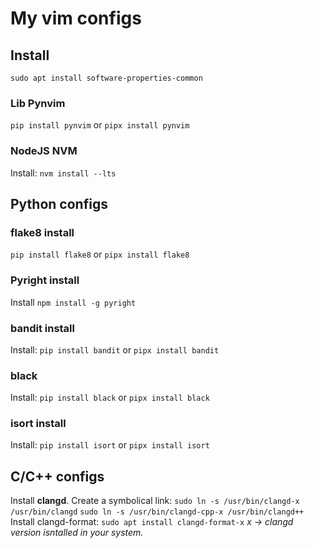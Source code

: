 # My vim configs

## Install
`sudo apt install software-properties-common`
### Lib Pynvim
`pip install pynvim` or `pipx install pynvim`
### NodeJS NVM
Install:
`nvm install --lts`

## Python configs
### flake8 install
`pip install flake8` or `pipx install flake8`
### Pyright install
Install
`npm install -g pyright`
### bandit install
Install:
`pip install bandit` or `pipx install bandit`
### black
Install:
`pip install black` or `pipx install black`
### isort install
Install:
`pip install isort` or `pipx install isort`
## C/C++ configs
Install **clangd**.
Create a symbolical link:
`sudo ln -s /usr/bin/clangd-x /usr/bin/clangd`
`sudo ln -s /usr/bin/clangd-cpp-x /usr/bin/clangd++`
Install clangd-format:
`sudo apt install clangd-format-x`
*x -> clangd version isntalled in your system.*
